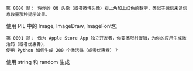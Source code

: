     第 0000 题： 将你的 QQ 头像（或者微博头像）右上角加上红色的数字，类似于微信未读信息数量那种提示效果。

使用 PIL 中的 Image, ImageDraw, ImageFont包

    第 0001 题： 做为 Apple Store App 独立开发者，你要搞限时促销，为你的应用生成激活码（或者优惠券），
    使用 Python 如何生成 200 个激活码（或者优惠券）？

使用 string 和 random 生成